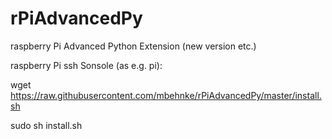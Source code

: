 # rPiAdvancedPy
raspberry Pi Advanced Python Extension (new version etc.)

raspberry Pi ssh Sonsole (as e.g. pi):

wget https://raw.githubusercontent.com/mbehnke/rPiAdvancedPy/master/install.sh

sudo sh install.sh
